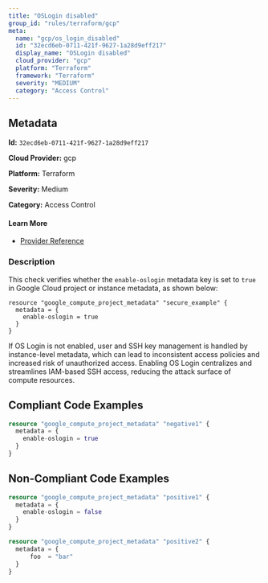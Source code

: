 ```yaml
---
title: "OSLogin disabled"
group_id: "rules/terraform/gcp"
meta:
  name: "gcp/os_login_disabled"
  id: "32ecd6eb-0711-421f-9627-1a28d9eff217"
  display_name: "OSLogin disabled"
  cloud_provider: "gcp"
  platform: "Terraform"
  framework: "Terraform"
  severity: "MEDIUM"
  category: "Access Control"
---
```

## Metadata

**Id:** `32ecd6eb-0711-421f-9627-1a28d9eff217`

**Cloud Provider:** gcp

**Platform:** Terraform

**Severity:** Medium

**Category:** Access Control

#### Learn More

 - [Provider Reference](https://registry.terraform.io/providers/hashicorp/google/latest/docs/resources/compute_project_metadata#metadata)

### Description

 This check verifies whether the `enable-oslogin` metadata key is set to `true` in Google Cloud project or instance metadata, as shown below:

```
resource "google_compute_project_metadata" "secure_example" {
  metadata = {
    enable-oslogin = true
  }
}
```

If OS Login is not enabled, user and SSH key management is handled by instance-level metadata, which can lead to inconsistent access policies and increased risk of unauthorized access. Enabling OS Login centralizes and streamlines IAM-based SSH access, reducing the attack surface of compute resources.


## Compliant Code Examples
```terraform
resource "google_compute_project_metadata" "negative1" {
  metadata = {
    enable-oslogin = true
  }
}

```
## Non-Compliant Code Examples
```terraform
resource "google_compute_project_metadata" "positive1" {
  metadata = {
    enable-oslogin = false
  }
}

resource "google_compute_project_metadata" "positive2" {
  metadata = {
      foo  = "bar"
  }
}

```